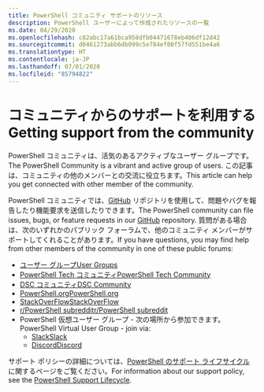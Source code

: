 ```yaml
---
title: PowerShell コミュニティ サポートのリソース
description: PowerShell ユーザーによって作成されたリソースの一覧
ms.date: 04/29/2020
ms.openlocfilehash: c82abc17a61bca958dfb04471678eb406df12d42
ms.sourcegitcommit: d0461273abb6db099c5e784ef00f57fd551be4a6
ms.translationtype: HT
ms.contentlocale: ja-JP
ms.lasthandoff: 07/01/2020
ms.locfileid: "85794822"
---
```

# <a name="getting-support-from-the-community"></a><span data-ttu-id="41790-103">コミュニティからのサポートを利用する</span><span class="sxs-lookup"><span data-stu-id="41790-103">Getting support from the community</span></span>

<span data-ttu-id="41790-104">PowerShell コミュニティは、活気のあるアクティブなユーザー グループです。</span><span class="sxs-lookup"><span data-stu-id="41790-104">The PowerShell Community is a vibrant and active group of users.</span></span> <span data-ttu-id="41790-105">この記事は、コミュニティの他のメンバーとの交流に役立ちます。</span><span class="sxs-lookup"><span data-stu-id="41790-105">This article can help you get connected with other member of the community.</span></span>

<span data-ttu-id="41790-106">PowerShell コミュニティでは、[GitHub](https://github.com/powershell/powershell/issues) リポジトリを使用して、問題やバグを報告したり機能要求を送信したりできます。</span><span class="sxs-lookup"><span data-stu-id="41790-106">The PowerShell community can file issues, bugs, or feature requests in our [GitHub](https://github.com/powershell/powershell/issues) repository.</span></span> <span data-ttu-id="41790-107">質問がある場合は、次のいずれかのパブリック フォーラムで、他のコミュニティ メンバーがサポートしてくれることがあります。</span><span class="sxs-lookup"><span data-stu-id="41790-107">If you have questions, you may find help from other members of the community in one of these public forums:</span></span>

- [<span data-ttu-id="41790-108">ユーザー グループ</span><span class="sxs-lookup"><span data-stu-id="41790-108">User Groups</span></span>](https://aka.ms/psusergroup)
- [<span data-ttu-id="41790-109">PowerShell Tech コミュニティ</span><span class="sxs-lookup"><span data-stu-id="41790-109">PowerShell Tech Community</span></span>](https://techcommunity.microsoft.com/t5/PowerShell/ct-p/WindowsPowerShell)
- [<span data-ttu-id="41790-110">DSC コミュニティ</span><span class="sxs-lookup"><span data-stu-id="41790-110">DSC Community</span></span>](https://dsccommunity.org/)
- [<span data-ttu-id="41790-111">PowerShell.org</span><span class="sxs-lookup"><span data-stu-id="41790-111">PowerShell.org</span></span>](https://powershell.org/)
- [<span data-ttu-id="41790-112">StackOverFlow</span><span class="sxs-lookup"><span data-stu-id="41790-112">StackOverFlow</span></span>](https://stackoverflow.com/questions/tagged/powershell)
- [<span data-ttu-id="41790-113">r/PowerShell subreddit</span><span class="sxs-lookup"><span data-stu-id="41790-113">r/PowerShell subreddit</span></span>](https://www.reddit.com/r/PowerShell/)
- <span data-ttu-id="41790-114">PowerShell 仮想ユーザー グループ - 次の場所から参加できます。</span><span class="sxs-lookup"><span data-stu-id="41790-114">PowerShell Virtual User Group - join via:</span></span>
  - [<span data-ttu-id="41790-115">Slack</span><span class="sxs-lookup"><span data-stu-id="41790-115">Slack</span></span>](https://aka.ms/psslack)
  - [<span data-ttu-id="41790-116">Discord</span><span class="sxs-lookup"><span data-stu-id="41790-116">Discord</span></span>](https://aka.ms/psdiscord)

<span data-ttu-id="41790-117">サポート ポリシーの詳細については、[PowerShell のサポート ライフサイクル](/powershell/scripting/powershell-support-lifecycle)に関するページをご覧ください。</span><span class="sxs-lookup"><span data-stu-id="41790-117">For information about our support policy, see the [PowerShell Support Lifecycle](/powershell/scripting/powershell-support-lifecycle).</span></span>
